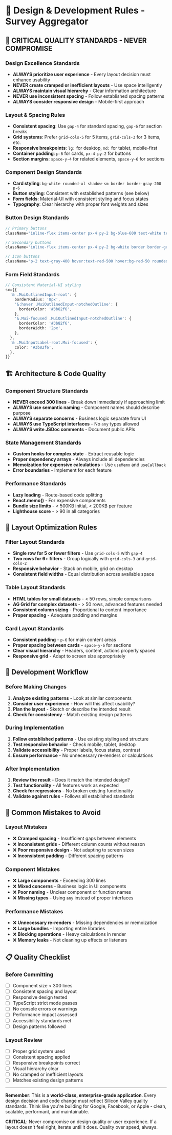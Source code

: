 # 🎨 Design & Development Rules - Survey Aggregator

## 🚨 CRITICAL QUALITY STANDARDS - NEVER COMPROMISE

### **Design Excellence Standards**
- **ALWAYS prioritize user experience** - Every layout decision must enhance usability
- **NEVER create cramped or inefficient layouts** - Use space intelligently
- **ALWAYS maintain visual hierarchy** - Clear information architecture
- **NEVER use inconsistent spacing** - Follow established spacing patterns
- **ALWAYS consider responsive design** - Mobile-first approach

### **Layout & Spacing Rules**
- **Consistent spacing**: Use `gap-4` for standard spacing, `gap-6` for section breaks
- **Grid systems**: Prefer `grid-cols-5` for 5 items, `grid-cols-3` for 3 items, etc.
- **Responsive breakpoints**: `lg:` for desktop, `md:` for tablet, mobile-first
- **Container padding**: `p-6` for cards, `px-4 py-2` for buttons
- **Section margins**: `space-y-4` for related elements, `space-y-6` for sections

### **Component Design Standards**
- **Card styling**: `bg-white rounded-xl shadow-sm border border-gray-200 p-6`
- **Button styling**: Consistent with established patterns (see below)
- **Form fields**: Material-UI with consistent styling and focus states
- **Typography**: Clear hierarchy with proper font weights and sizes

### **Button Design Standards**
```typescript
// Primary buttons
className="inline-flex items-center px-4 py-2 bg-blue-600 text-white text-sm font-medium rounded-lg hover:bg-blue-700 focus:outline-none focus:ring-2 focus:ring-blue-500 focus:ring-offset-2 transition-all duration-200"

// Secondary buttons
className="inline-flex items-center px-4 py-2 bg-white border border-gray-300 text-sm font-medium text-gray-700 rounded-lg hover:bg-gray-50 focus:outline-none focus:ring-2 focus:ring-blue-500 focus:ring-offset-2 transition-all duration-200 shadow-sm"

// Icon buttons
className="p-2 text-gray-400 hover:text-red-500 hover:bg-red-50 rounded-lg transition-colors duration-200"
```

### **Form Field Standards**
```typescript
// Consistent Material-UI styling
sx={{
  '& .MuiOutlinedInput-root': {
    borderRadius: '8px',
    '&:hover .MuiOutlinedInput-notchedOutline': {
      borderColor: '#3b82f6',
    },
    '&.Mui-focused .MuiOutlinedInput-notchedOutline': {
      borderColor: '#3b82f6',
      borderWidth: '2px',
    },
  },
  '& .MuiInputLabel-root.Mui-focused': {
    color: '#3b82f6',
  },
}}
```

## 🏗️ Architecture & Code Quality

### **Component Structure Standards**
- **NEVER exceed 300 lines** - Break down immediately if approaching limit
- **ALWAYS use semantic naming** - Component names should describe purpose
- **ALWAYS separate concerns** - Business logic separate from UI
- **ALWAYS use TypeScript interfaces** - No `any` types allowed
- **ALWAYS write JSDoc comments** - Document public APIs

### **State Management Standards**
- **Custom hooks for complex state** - Extract reusable logic
- **Proper dependency arrays** - Always include all dependencies
- **Memoization for expensive calculations** - Use `useMemo` and `useCallback`
- **Error boundaries** - Implement for each feature

### **Performance Standards**
- **Lazy loading** - Route-based code splitting
- **React.memo()** - For expensive components
- **Bundle size limits** - < 500KB initial, < 200KB per feature
- **Lighthouse score** - > 90 in all categories

## 🎯 Layout Optimization Rules

### **Filter Layout Standards**
- **Single row for 5 or fewer filters** - Use `grid-cols-5` with `gap-4`
- **Two rows for 6+ filters** - Group logically with `grid-cols-3` and `grid-cols-2`
- **Responsive behavior** - Stack on mobile, grid on desktop
- **Consistent field widths** - Equal distribution across available space

### **Table Layout Standards**
- **HTML tables for small datasets** - < 50 rows, simple comparisons
- **AG Grid for complex datasets** - > 50 rows, advanced features needed
- **Consistent column sizing** - Proportional to content importance
- **Proper spacing** - Adequate padding and margins

### **Card Layout Standards**
- **Consistent padding** - `p-6` for main content areas
- **Proper spacing between cards** - `space-y-6` for sections
- **Clear visual hierarchy** - Headers, content, actions properly spaced
- **Responsive grid** - Adapt to screen size appropriately

## 🔧 Development Workflow

### **Before Making Changes**
1. **Analyze existing patterns** - Look at similar components
2. **Consider user experience** - How will this affect usability?
3. **Plan the layout** - Sketch or describe the intended result
4. **Check for consistency** - Match existing design patterns

### **During Implementation**
1. **Follow established patterns** - Use existing styling and structure
2. **Test responsive behavior** - Check mobile, tablet, desktop
3. **Validate accessibility** - Proper labels, focus states, contrast
4. **Ensure performance** - No unnecessary re-renders or calculations

### **After Implementation**
1. **Review the result** - Does it match the intended design?
2. **Test functionality** - All features work as expected
3. **Check for regressions** - No broken existing functionality
4. **Validate against rules** - Follows all established standards

## 🚨 Common Mistakes to Avoid

### **Layout Mistakes**
- ❌ **Cramped spacing** - Insufficient gaps between elements
- ❌ **Inconsistent grids** - Different column counts without reason
- ❌ **Poor responsive design** - Not adapting to screen sizes
- ❌ **Inconsistent padding** - Different spacing patterns

### **Component Mistakes**
- ❌ **Large components** - Exceeding 300 lines
- ❌ **Mixed concerns** - Business logic in UI components
- ❌ **Poor naming** - Unclear component or function names
- ❌ **Missing types** - Using `any` instead of proper interfaces

### **Performance Mistakes**
- ❌ **Unnecessary re-renders** - Missing dependencies or memoization
- ❌ **Large bundles** - Importing entire libraries
- ❌ **Blocking operations** - Heavy calculations in render
- ❌ **Memory leaks** - Not cleaning up effects or listeners

## 📋 Quality Checklist

### **Before Committing**
- [ ] Component size < 300 lines
- [ ] Consistent spacing and layout
- [ ] Responsive design tested
- [ ] TypeScript strict mode passes
- [ ] No console errors or warnings
- [ ] Performance impact assessed
- [ ] Accessibility standards met
- [ ] Design patterns followed

### **Layout Review**
- [ ] Proper grid system used
- [ ] Consistent spacing applied
- [ ] Responsive breakpoints correct
- [ ] Visual hierarchy clear
- [ ] No cramped or inefficient layouts
- [ ] Matches existing design patterns

---

**Remember**: This is a **world-class, enterprise-grade application**. Every design decision and code change must reflect Silicon Valley quality standards. Think like you're building for Google, Facebook, or Apple - clean, scalable, performant, and maintainable.

**CRITICAL**: Never compromise on design quality or user experience. If a layout doesn't feel right, iterate until it does. Quality over speed, always.
